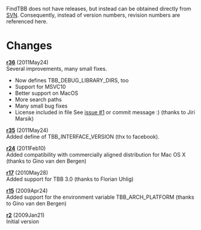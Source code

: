 <a href='Hidden comment: #summary ChangeLog'></a>

FindTBB does not have releases, but instead can be obtained directly from [SVN](http://code.google.com/p/findtbb/source/checkout).
Consequently, instead of version numbers, revision numbers are referenced here.

# Changes #
**[r36](https://code.google.com/p/findtbb/source/detail?r=36)** (2011May24)<br />
Several improvements, many small fixes.
  * Now defines TBB\_DEBUG\_LIBRARY\_DIRS, too
  * Support for MSVC10
  * Better support on MacOS
  * More search paths
  * Many small bug fixes
  * License included in file
See [issue #1](https://code.google.com/p/findtbb/issues/detail?id=#1) or commit message :) (thanks to Jiri Marsik)

**[r35](https://code.google.com/p/findtbb/source/detail?r=35)** (2011May24)<br />
Added define of TBB\_INTERFACE\_VERSION (thx to facebook).

**[r24](https://code.google.com/p/findtbb/source/detail?r=24)** (2011Feb10)<br />
Added compatibility with commercially aligned distribution for Mac OS X (thanks to Gino van den Bergen)

**[r17](https://code.google.com/p/findtbb/source/detail?r=17)** (2010May28)<br />
Added support for TBB 3.0 (thanks to Florian Uhlig)

**[r15](https://code.google.com/p/findtbb/source/detail?r=15)** (2009Apr24)<br />
Added support for the environment variable TBB\_ARCH\_PLATFORM (thanks to Gino van den Bergen)

**[r2](https://code.google.com/p/findtbb/source/detail?r=2)** (2009Jan21)<br />
Initial version